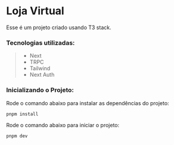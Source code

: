 # Loja Virtual

Esse é um projeto criado usando T3 stack.

### Tecnologias utilizadas:

> - Next
> - TRPC
> - Tailwind
> - Next Auth

### Inicializando o Projeto:

Rode o comando abaixo para instalar as dependências do projeto:

```bash
pnpm install
```

Rode o comando abaixo para iniciar o projeto:

```bash
pnpm dev
```
